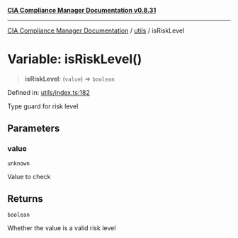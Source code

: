 [**CIA Compliance Manager Documentation v0.8.31**](../../README.md)

***

[CIA Compliance Manager Documentation](../../modules.md) / [utils](../README.md) / isRiskLevel

# Variable: isRiskLevel()

> **isRiskLevel**: (`value`) => `boolean`

Defined in: [utils/index.ts:182](https://github.com/Hack23/cia-compliance-manager/blob/85c025371255f412469ec0119911b7cb143a6212/src/utils/index.ts#L182)

Type guard for risk level

## Parameters

### value

`unknown`

Value to check

## Returns

`boolean`

Whether the value is a valid risk level

